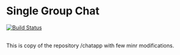 # Single Group Chat

[![Build Status](https://travis-ci.org/dey-joydeep/singlegroupchat.svg?branch=master)](https://travis-ci.org/dey-joydeep/singlegroupchat)

<br>
This is copy of the repository /chatapp with few minr modifications.

